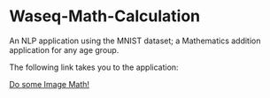 # Waseq-Math-Calculation

An NLP application using the MNIST dataset; a Mathematics addition application for any age group. 

The following link takes you to the application:


<a href="https://waseq225.github.io/Waseq-Math-Calculation/" target="_blank">Do some Image Math!</a>


